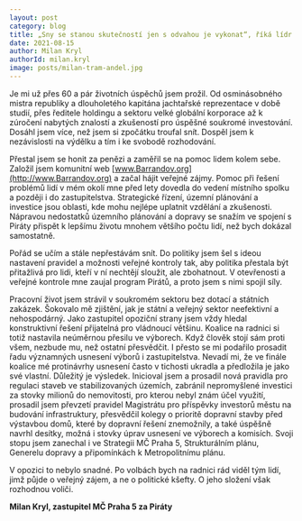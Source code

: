 ```yaml
---
layout: post
category: blog
title: „Sny se stanou skutečností jen s odvahou je vykonat“, říká lídr Pirátů pro Prahu 5 
date: 2021-08-15
author: Milan Kryl
authorId: milan.kryl
image: posts/milan-tram-andel.jpg
---
```


Je mi už přes 60 a pár životních úspěchů jsem prožil. Od osminásobného mistra republiky a dlouholetého kapitána jachtařské reprezentace v době studií, přes ředitele holdingu a sektoru velké globální korporace až k zúročení nabytých znalostí a zkušeností pro úspěšné soukromé investování.  Dosáhl jsem více, než jsem si zpočátku troufal snít. Dospěl jsem k nezávislosti na výdělku a tím i  ke svobodě rozhodování.

Přestal jsem se honit za penězi a zaměřil se na pomoc lidem kolem sebe. Založil jsem komunitní web [www.Barrandov.org](http://www.Barrandov.org) a začal hájit veřejné zájmy. Pomoc při řešení problémů lidí v mém okolí mne před lety dovedla do vedení místního spolku a později i do zastupitelstva. Strategické řízení, územní plánování a investice jsou oblasti, kde mohu nejlépe uplatnit vzdělání a zkušenosti. Nápravou nedostatků územního plánování a dopravy se snažím ve spojení s Piráty přispět k lepšímu životu mnohem většího počtu lidí, než bych dokázal samostatně. 

Pořád se učím a stále nepřestávám snít. Do politiky jsem šel s ideou nastavení pravidel a možnosti veřejné kontroly tak, aby politika přestala být přitažlivá pro lidi, kteří v ní nechtějí sloužit, ale zbohatnout. V otevřenosti a veřejné kontrole mne zaujal program Pirátů, a proto jsem s nimi spojil síly.

Pracovní život jsem strávil v soukromém sektoru bez dotací a státních zakázek. Šokovalo mě zjištění, jak je státní a veřejný sektor neefektivní a nehospodárný. Jako zastupitel opoziční strany jsem vždy hledal konstruktivní řešení přijatelná pro vládnoucí většinu. Koalice na radnici si totiž nastavila neúměrnou přesilu ve výborech. Když člověk stojí sám proti všem, nezbude mu, než ostatní přesvědčit. I přesto se mi podařilo prosadit řadu významných usnesení výborů i zastupitelstva. Nevadí mi, že ve finále koalice mé protinávrhy usnesení často v tichosti ukradla a předložila je jako  své vlastní. Důležitý je výsledek. Inicioval jsem a prosadil nová pravidla pro regulaci staveb ve stabilizovaných územích,  zabránil nepromyšlené investici za stovky milionů do nemovitosti, pro kterou nebyl znám účel využití, prosadil jsem převzetí pravidel Magistrátu pro příspěvky investorů městu na budování infrastruktury, přesvědčil kolegy o prioritě dopravní stavby před výstavbou domů, které by dopravní řešení znemožnily, a také úspěšně navrhl desítky, možná i stovky úprav usnesení ve výborech a komisích. Svoji stopu jsem zanechal i ve Strategii MČ Praha 5, Strukturálním plánu, Generelu dopravy a připomínkách k Metropolitnímu plánu.

V opozici to nebylo snadné. Po volbách bych na radnici rád viděl tým lidí,  jimž půjde o veřejný zájem, a ne o politické kšefty. O jeho složení však rozhodnou voliči.


**Milan Kryl, zastupitel MČ Praha 5 za Piráty**
